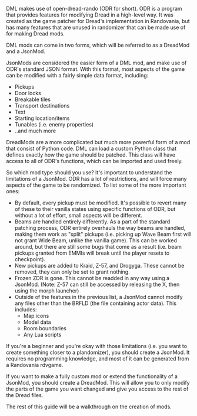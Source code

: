 DML makes use of open-dread-rando (ODR for short). ODR is a program that provides features for modifying Dread in a high-level way. It was created as the game patcher for Dread's implementation in Randovania, but has many features that are unused in randomizer that can be made use of for making Dread mods.

DML mods can come in two forms, which will be referred to as a DreadMod and a JsonMod.

JsonMods are considered the easier form of a DML mod, and make use of ODR's standard JSON format. With this format, most aspects of the game can be modified with a fairly simple data format, including:
- Pickups
- Door locks
- Breakable tiles
- Transport destinations
- Text
- Starting location/items
- Tunables (i.e. enemy properties)
- ..and much more

DreadMods are a more complicated but much more powerful form of a mod that consist of Python code. DML can load a custom Python class that defines exactly how the game should be patched. This class will have access to all of ODR's functions, which can be imported and used freely.

So which mod type should you use? It's important to understand the limitations of a JsonMod. ODR has a lot of restrictions, and will force many aspects of the game to be randomized. To list some of the more important ones:
- By default, every pickup must be modified. It's possible to revert many of these to their vanilla states using specific functions of ODR, but without a lot of effort, small aspects will be different.
- Beams are handled entirely differently. As a part of the standard patching process, ODR entirely overhauls the way beams are handled, making them work as "split" pickups (i.e. picking up Wave Beam first will not grant Wide Beam, unlike the vanilla game). This can be worked around, but there are still some bugs that come as a result (i.e. beam pickups granted from EMMIs will break until the player resets to checkpoint).
- New pickups are added to Kraid, Z-57, and Drogyga. These cannot be removed, they can only be set to grant nothing.
- Frozen ZDR is gone. This cannot be readded in any way using a JsonMod. (Note: Z-57 can still be accessed by releasing the X, then using the morph launcher)
- Outside of the features in the previous list, a JsonMod cannot modify any files other than the BRFLD (the file containing actor data). This includes:
  - Map icons
  - Model data
  - Room boundaries
  - Any Lua scripts

If you're a beginner and you're okay with those limitations (i.e. you want to create something closer to a plandomizer), you should create a JsonMod. It requires no programming knowledge, and most of it can be generated from a Randovania rdvgame.

If you want to make a fully custom mod or extend the functionality of a JsonMod, you should create a DreadMod. This will allow you to only modify the parts of the game you want changed and give you access to the rest of the Dread files.

The rest of this guide will be a walkthrough on the creation of mods.
